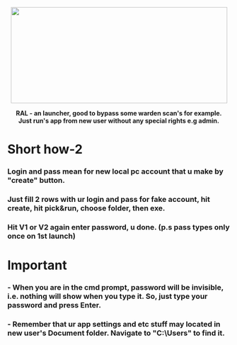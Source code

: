 <p align="center">
  <img width="489" height="217" src="https://i.imgur.com/02KJWK3.png">
</p>
<p align="center">
  <b>RAL - an launcher, good to bypass some warden scan's for example. <br>Just run's app from new user without any special rights e.g admin.</b><br>
</p>
<h1> Short how-2 </h1> 

### Login and pass mean for new local pc account that u make by "create" button.
### Just fill 2 rows with ur login and pass for fake account, hit create, hit pick&run, choose folder, then exe.
### Hit V1 or V2 again enter password, u done. (p.s pass types only once on 1st launch)

<h1> Important </h1> 

### - When you are in the cmd prompt, password will be invisible, i.e. nothing will show when you type it. So, just type your password and press Enter.
### - Remember that ur app settings and etc stuff may located in new user's Document folder. Navigate to "C:\Users" to find it.

